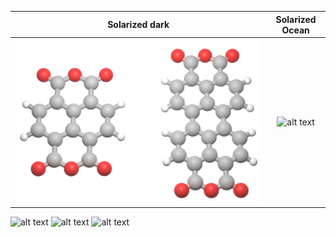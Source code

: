 Solarized dark             |  Solarized Ocean
:-------------------------:|:-------------------------:
![alt text](https://github.com/Alphobla/Blender-Projects/blob/main/NTCDA_PTCDA.png)  |  ![alt text](https://github.com/Alphobla/Blender-Projects/blob/main/NTCDA_lifting_process.png)

![alt text](https://github.com/Alphobla/Blender-Projects/blob/main/NTCDA_lifting_star.png)
![alt text](https://github.com/Alphobla/Blender-Projects/blob/main/NTCDA_plus_Ag_on_Ag.png)
![alt text](https://github.com/Alphobla/Blender-Projects/blob/main/NTCDA_standing_plus_tip.png)

